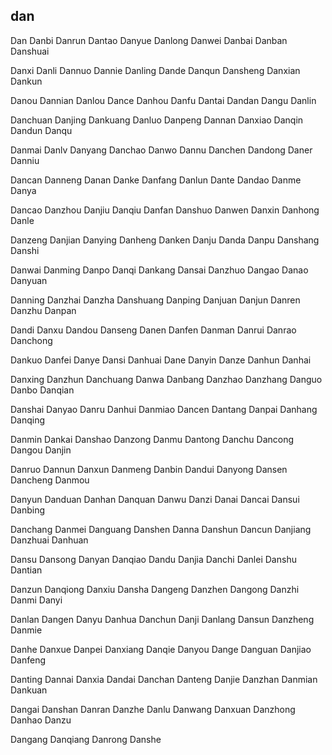 dan
---

Dan Danbi Danrun Dantao Danyue Danlong Danwei Danbai Danban Danshuai

Danxi Danli Dannuo Dannie Danling Dande Danqun Dansheng Danxian Dankun

Danou Dannian Danlou Dance Danhou Danfu Dantai Dandan Dangu Danlin

Danchuan Danjing Dankuang Danluo Danpeng Dannan Danxiao Danqin Dandun Danqu

Danmai Danlv Danyang Danchao Danwo Dannu Danchen Dandong Daner Danniu

Dancan Danneng Danan Danke Danfang Danlun Dante Dandao Danme Danya

Dancao Danzhou Danjiu Danqiu Danfan Danshuo Danwen Danxin Danhong Danle

Danzeng Danjian Danying Danheng Danken Danju Danda Danpu Danshang Danshi

Danwai Danming Danpo Danqi Dankang Dansai Danzhuo Dangao Danao Danyuan

Danning Danzhai Danzha Danshuang Danping Danjuan Danjun Danren Danzhu Danpan

Dandi Danxu Dandou Danseng Danen Danfen Danman Danrui Danrao Danchong

Dankuo Danfei Danye Dansi Danhuai Dane Danyin Danze Danhun Danhai

Danxing Danzhun Danchuang Danwa Danbang Danzhao Danzhang Danguo Danbo   Danqian

Danshai Danyao Danru Danhui Danmiao Dancen Dantang Danpai Danhang Danqing

Danmin Dankai Danshao Danzong Danmu Dantong Danchu Dancong Dangou Danjin

Danruo Dannun Danxun Danmeng Danbin Dandui Danyong Dansen Dancheng Danmou

Danyun Danduan Danhan Danquan Danwu Danzi Danai Dancai Dansui Danbing

Danchang Danmei Danguang Danshen Danna Danshun Dancun Danjiang Danzhuai Danhuan

Dansu Dansong Danyan Danqiao Dandu Danjia Danchi Danlei Danshu Dantian

Danzun Danqiong Danxiu Dansha Dangeng Danzhen Dangong Danzhi Danmi Danyi

Danlan Dangen Danyu Danhua Danchun Danji Danlang Dansun Danzheng Danmie

Danhe Danxue Danpei Danxiang Danqie Danyou Dange Danguan Danjiao Danfeng

Danting Dannai Danxia Dandai Danchan Danteng Danjie Danzhan Danmian Dankuan

Dangai Danshan Danran Danzhe Danlu Danwang Danxuan Danzhong Danhao Danzu

Dangang Danqiang Danrong Danshe 